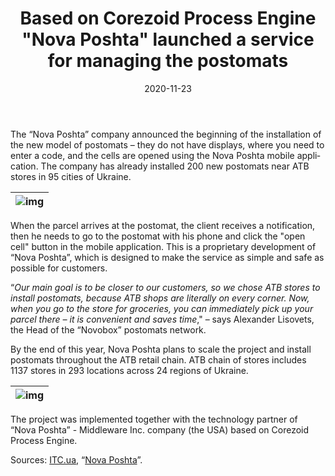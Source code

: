 ﻿---
date: '2020-11-23'
url: 'nova-poshta-corezoid'
next: 'mambu-corezoid-cloud-state-machine'
title: 'Based on Corezoid Process Engine "Nova Poshta" launched a service for managing the postomats'
description: 'The project was implemented together with the technology partner of “Nova Poshta” - Middleware Inc. company (the USA) based on Corezoid Process Engine.'
image: '/images/nova-poshta-corezoid.png'
category:
    - 'Use cases'
subcategory:
    - 'Enterprise'
tags:
    - 'novaposhta'
    - 'logistics'
    - 'postomat'
    - 'novobox'
    - 'atb'
    - 'innovation'
    - 'digital'
    - 'core'
lang: 'en'

---

The “Nova Poshta” company announced the beginning of the installation of the new model of postomats – they do not have displays, where you need to enter a code, and the cells are opened using the Nova Poshta mobile application. The company has already installed 200 new postomats near ATB stores in 95 cities of Ukraine.


| ![img](../images/pochtomat-novabox.png) |
| :---: |


When the parcel arrives at the postomat, the client receives a notification, then he needs to go to the postomat with his phone and click the "open cell" button in the mobile application. This is a proprietary development of “Nova Poshta”, which is designed to make the service as simple and safe as possible for customers.
  

“*Our main goal is to be closer to our customers, so we chose ATB stores to install postomats, because ATB shops are literally on every corner. Now, when you go to the store for groceries, you can immediately pick up your parcel there – it is convenient and saves time*," – says Alexander Lisovets, the Head of the “Novobox” postomats network.
  

By the end of this year, Nova Poshta plans to scale the project and install postomats throughout the ATB retail chain. ATB chain of stores includes 1137 stores in 293 locations across 24 regions of Ukraine.


| ![img](../images/nova-poshta-pochtomat.png) |
| :---: |


The project was implemented together with the technology partner of “Nova Poshta” - Middleware Inc. company (the USA) based on Corezoid Process Engine.

  
Sources: [ITC.ua](https://itc.ua/news/nova-poshta-razrabotala-pochtomaty-novogo-formata-bez-displeya-i-uzhe-ustanovila-200-takih-pochtomatov-v-95-gorodah-ukrainy/), “[Nova Poshta](https://novaposhta.ua/poshtomat/)”.

